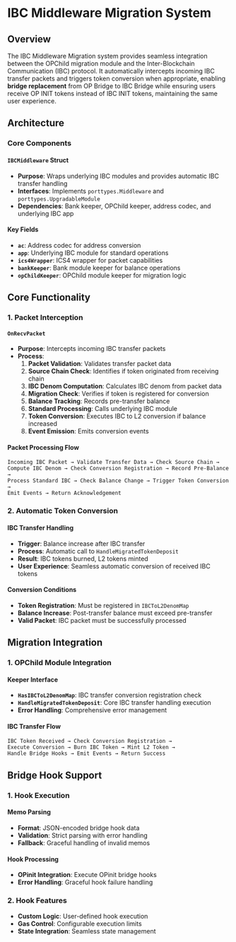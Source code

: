 # IBC Middleware Migration System

## Overview

The IBC Middleware Migration system provides seamless integration between the OPChild migration module and the Inter-Blockchain Communication (IBC) protocol. It automatically intercepts incoming IBC transfer packets and triggers token conversion when appropriate, enabling **bridge replacement** from OP Bridge to IBC Bridge while ensuring users receive OP INIT tokens instead of IBC INIT tokens, maintaining the same user experience.

## Architecture

### Core Components

#### `IBCMiddleware` Struct

- **Purpose**: Wraps underlying IBC modules and provides automatic IBC transfer handling
- **Interfaces**: Implements `porttypes.Middleware` and `porttypes.UpgradableModule`
- **Dependencies**: Bank keeper, OPChild keeper, address codec, and underlying IBC app

#### Key Fields

- **`ac`**: Address codec for address conversion
- **`app`**: Underlying IBC module for standard operations
- **`ics4Wrapper`**: ICS4 wrapper for packet capabilities
- **`bankKeeper`**: Bank module keeper for balance operations
- **`opChildKeeper`**: OPChild module keeper for migration logic

## Core Functionality

### 1. Packet Interception

#### `OnRecvPacket`

- **Purpose**: Intercepts incoming IBC transfer packets
- **Process**:
  1. **Packet Validation**: Validates transfer packet data
  2. **Source Chain Check**: Identifies if token originated from receiving chain
  3. **IBC Denom Computation**: Calculates IBC denom from packet data
  4. **Migration Check**: Verifies if token is registered for conversion
  5. **Balance Tracking**: Records pre-transfer balance
  6. **Standard Processing**: Calls underlying IBC module
  7. **Token Conversion**: Executes IBC to L2 conversion if balance increased
  8. **Event Emission**: Emits conversion events

#### Packet Processing Flow

```plain
Incoming IBC Packet → Validate Transfer Data → Check Source Chain → 
Compute IBC Denom → Check Conversion Registration → Record Pre-Balance → 
Process Standard IBC → Check Balance Change → Trigger Token Conversion → 
Emit Events → Return Acknowledgement
```

### 2. Automatic Token Conversion

#### IBC Transfer Handling

- **Trigger**: Balance increase after IBC transfer
- **Process**: Automatic call to `HandleMigratedTokenDeposit`
- **Result**: IBC tokens burned, L2 tokens minted
- **User Experience**: Seamless automatic conversion of received IBC tokens

#### Conversion Conditions

- **Token Registration**: Must be registered in `IBCToL2DenomMap`
- **Balance Increase**: Post-transfer balance must exceed pre-transfer
- **Valid Packet**: IBC packet must be successfully processed

## Migration Integration

### 1. OPChild Module Integration

#### Keeper Interface

- **`HasIBCToL2DenomMap`**: IBC transfer conversion registration check
- **`HandleMigratedTokenDeposit`**: Core IBC transfer handling execution
- **Error Handling**: Comprehensive error management

#### IBC Transfer Flow

```plaintext
IBC Token Received → Check Conversion Registration → 
Execute Conversion → Burn IBC Token → Mint L2 Token → 
Handle Bridge Hooks → Emit Events → Return Success
```

## Bridge Hook Support

### 1. Hook Execution

#### Memo Parsing

- **Format**: JSON-encoded bridge hook data
- **Validation**: Strict parsing with error handling
- **Fallback**: Graceful handling of invalid memos

#### Hook Processing

- **OPinit Integration**: Execute OPinit bridge hooks
- **Error Handling**: Graceful hook failure handling

### 2. Hook Features

- **Custom Logic**: User-defined hook execution
- **Gas Control**: Configurable execution limits
- **State Integration**: Seamless state management
